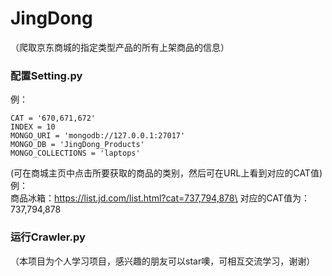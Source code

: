 # JingDong
（爬取京东商城的指定类型产品的所有上架商品的信息）
### 配置Setting.py

例：
```
CAT = '670,671,672'
INDEX = 10
MONGO_URI = 'mongodb://127.0.0.1:27017'
MONGO_DB = 'JingDong_Products'
MONGO_COLLECTIONS = 'laptops'
```
(可在商城主页中点击所要获取的商品的类别，然后可在URL上看到对应的CAT值)\
例：\
商品冰箱：https://list.jd.com/list.html?cat=737,794,878\
对应的CAT值为：737,794,878

### 运行Crawler.py
（本项目为个人学习项目，感兴趣的朋友可以star噢，可相互交流学习，谢谢）
